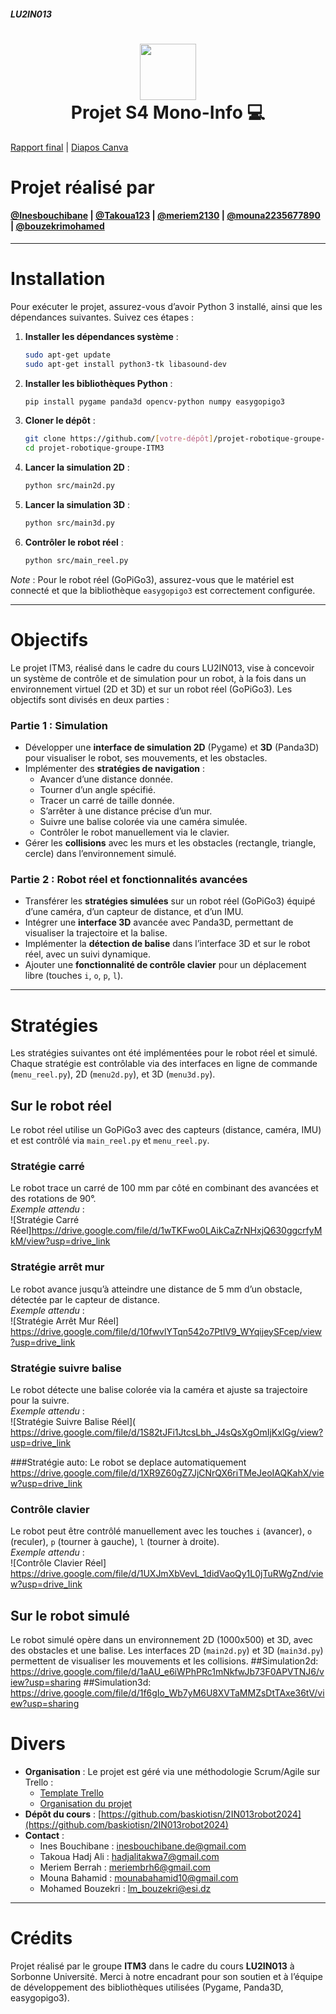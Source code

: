##### LU2IN013
<div align="center">
      <h1> <img src="https://d29zukiv45njce.cloudfront.net/images/poli.png" width="90px"><br/>Projet S4 Mono-Info 💻</h1>
</div>

[Rapport final](https://github.com/Inesbouchibane/projet-robotique-groupe-ITM3/blob/code-projet-reel/rapport%20final%20final-2.pdf) | [Diapos Canva](https://www.canva.com/design/DAGoomtzC5g/no0mUWsjIIFKdVEOD0xnwA/edit) 

# Projet réalisé par
#### [@Inesbouchibane](https://github.com/Inesbouchibane) | [@Takoua123](https://github.com/Takoua123) | [@meriem2130](https://github.com/meriem2130) | [@mouna2235677890](https://github.com/mouna2235677890) | [@bouzekrimohamed](https://github.com/bouzekrimohamed)

---

# Installation

Pour exécuter le projet, assurez-vous d’avoir Python 3 installé, ainsi que les dépendances suivantes. Suivez ces étapes :

1. **Installer les dépendances système** :
   ```bash
   sudo apt-get update
   sudo apt-get install python3-tk libasound-dev
   ```

2. **Installer les bibliothèques Python** :
   ```bash
   pip install pygame panda3d opencv-python numpy easygopigo3
   ```

3. **Cloner le dépôt** :
   ```bash
   git clone https://github.com/[votre-dépôt]/projet-robotique-groupe-ITM3.git
   cd projet-robotique-groupe-ITM3
   ```

4. **Lancer la simulation 2D** :
   ```bash
   python src/main2d.py
   ```

5. **Lancer la simulation 3D** :
   ```bash
   python src/main3d.py
   ```

6. **Contrôler le robot réel** :
   ```bash
   python src/main_reel.py
   ```

*Note* : Pour le robot réel (GoPiGo3), assurez-vous que le matériel est connecté et que la bibliothèque `easygopigo3` est correctement configurée.

---

# Objectifs

Le projet ITM3, réalisé dans le cadre du cours LU2IN013, vise à concevoir un système de contrôle et de simulation pour un robot, à la fois dans un environnement virtuel (2D et 3D) et sur un robot réel (GoPiGo3). Les objectifs sont divisés en deux parties :

### Partie 1 : Simulation
- Développer une **interface de simulation 2D** (Pygame) et **3D** (Panda3D) pour visualiser le robot, ses mouvements, et les obstacles.
- Implémenter des **stratégies de navigation** :
  - Avancer d’une distance donnée.
  - Tourner d’un angle spécifié.
  - Tracer un carré de taille donnée.
  - S’arrêter à une distance précise d’un mur.
  - Suivre une balise colorée via une caméra simulée.
  - Contrôler le robot manuellement via le clavier.
- Gérer les **collisions** avec les murs et les obstacles (rectangle, triangle, cercle) dans l’environnement simulé.

### Partie 2 : Robot réel et fonctionnalités avancées
- Transférer les **stratégies simulées** sur un robot réel (GoPiGo3) équipé d’une caméra, d’un capteur de distance, et d’un IMU.
- Intégrer une **interface 3D** avancée avec Panda3D, permettant de visualiser la trajectoire et la balise.
- Implémenter la **détection de balise** dans l’interface 3D et sur le robot réel, avec un suivi dynamique.
- Ajouter une **fonctionnalité de contrôle clavier** pour un déplacement libre (touches `i`, `o`, `p`, `l`).

---

# Stratégies

Les stratégies suivantes ont été implémentées pour le robot réel et simulé. Chaque stratégie est contrôlable via des interfaces en ligne de commande (`menu_reel.py`), 2D (`menu2d.py`), et 3D (`menu3d.py`).

## Sur le robot réel
Le robot réel utilise un GoPiGo3 avec des capteurs (distance, caméra, IMU) et est contrôlé via `main_reel.py` et `menu_reel.py`.

### Stratégie carré
Le robot trace un carré de 100 mm par côté en combinant des avancées et des rotations de 90°.  
*Exemple attendu* :  
![Stratégie Carré Réel]https://drive.google.com/file/d/1wTKFwo0LAikCaZrNHxjQ630ggcrfyMkM/view?usp=drive_link
### Stratégie arrêt mur
Le robot avance jusqu’à atteindre une distance de 5 mm d’un obstacle, détectée par le capteur de distance.  
*Exemple attendu* :  
![Stratégie Arrêt Mur Réel] https://drive.google.com/file/d/10fwvlYTqn542o7PtIV9_WYqijeySFcep/view?usp=drive_link

### Stratégie suivre balise
Le robot détecte une balise colorée via la caméra et ajuste sa trajectoire pour la suivre.  
*Exemple attendu* :  
![Stratégie Suivre Balise Réel]( https://drive.google.com/file/d/1S82tJFi1JtcsLbh_J4sQsXgOmIjKxlGg/view?usp=drive_link

###Stratégie auto:
Le robot se deplace automatiquement 
https://drive.google.com/file/d/1XR9Z60gZ7JjCNrQX6riTMeJeoIAQKahX/view?usp=drive_link

### Contrôle clavier
Le robot peut être contrôlé manuellement avec les touches `i` (avancer), `o` (reculer), `p` (tourner à gauche), `l` (tourner à droite).  
*Exemple attendu* :  
![Contrôle Clavier Réel]
https://drive.google.com/file/d/1UXJmXbVevL_1didVaoQy1L0jTuRWgZnd/view?usp=drive_link

## Sur le robot simulé
Le robot simulé opère dans un environnement 2D (1000x500) et 3D, avec des obstacles et une balise. Les interfaces 2D (`main2d.py`) et 3D (`main3d.py`) permettent de visualiser les mouvements et les collisions.
##Simulation2d:
https://drive.google.com/file/d/1aAU_e6iWPhPRc1mNkfwJb73F0APVTNJ6/view?usp=sharing
##Simulation3d:
https://drive.google.com/file/d/1f6gIo_Wb7yM6U8XVTaMMZsDtTAxe36tV/view?usp=sharing


# Divers

- **Organisation** : Le projet est géré via une méthodologie Scrum/Agile sur Trello :
  - [Template Trello](https://trello.com/b/OjUJheXD/2i013-template)
  - [Organisation du projet](https://trello.com/b/0Cys3vIn/organisation-de-projet-robotique)
- **Dépôt du cours** : [https://github.com/baskiotisn/2IN013robot2024](https://github.com/baskiotisn/2IN013robot2024)
- **Contact** :
  - Ines Bouchibane : inesbouchibane.de@gmail.com
  - Takoua Hadj Ali : hadjalitakwa7@gmail.com
  - Meriem Berrah : meriembrh6@gmail.com
  - Mouna Bahamid : mounabahamid10@gmail.com
  - Mohamed Bouzekri : lm_bouzekri@esi.dz

---

# Crédits
Projet réalisé par le groupe **ITM3** dans le cadre du cours **LU2IN013** à Sorbonne Université. Merci à notre encadrant pour son soutien et à l’équipe de développement des bibliothèques utilisées (Pygame, Panda3D, easygopigo3).

